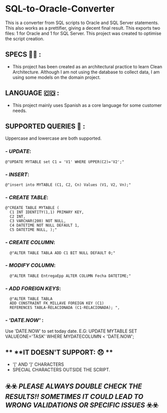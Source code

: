 # SQL-to-Oracle-Converter

This is a converter from SQL scripts to Oracle and SQL Server statements. This also works as a prettifier, giving a decent final result.
This exports two files: 1 for Oracle and 1 for SQL Server.
This project was created to optimise the script creation.


## **SPECS 🧑‍💻 :**
- This project has been created as an architectural practice to learn Clean Architecture. Although I am not using the database to collect data, I am using some models on the domain project.

## **LANGUAGE 🇨🇴 :**
- This project mainly uses Spanish as a core language for some customer needs.

## **SUPPORTED QUERIES 🤙 :**
Uppercase and lowercase are both supported.

### - _UPDATE_:
    @"UPDATE MYTABLE set C1 = 'V1' WHERE UPPER(C2)='V2';"
 
### - _INSERT_:
    @"insert into MYTABLE (C1, C2, Cn) Values (V1, V2, Vn);"

### - _CREATE TABLE_:
    @"CREATE TABLE MYTABLE (
      C1 INT IDENTITY(1,1) PRIMARY KEY, 
  	  C2 INT,
      C3 VARCHAR(200) NOT NULL, 
      C4 DATETIME NOT NULL DEFAULT 1, 
  	  C5 DATETIME NULL, );"

### - _CREATE COLUMN_:
      @"ALTER TABLE TABLA ADD C1 BIT NULL DEFAULT 0;"

### - _MODIFY COLUMN_:
      @"ALTER TABLE EntregaEpp ALTER COLUMN Fecha DATETIME;"

### - _ADD FOREIGN KEYS_:
      @"ALTER TABLE TABLA 
      ADD CONSTRAINT FK_MILLAVE FOREIGN KEY (C1) 
      REFERENCES TABLA-RELACIONADA (C1-RELACIONADA); ",

### - _'DATE.NOW'_ :
 Use 'DATE.NOW' to set today date. 
 E.G: UPDATE MYTABLE SET VALUEONE='TASK' WHERE MYDATECOLUMN < 'DATE.NOW';

## ** **IT DOESN'T SUPPORT: 😞 ** 

- '[' AND ']' CHARACTERS
- SPECIAL CHARACTERS OUTSIDE THE SCRIPT.

## ☣️☣️ ***PLEASE _ALWAYS_ DOUBLE CHECK THE RESULTS!! SOMETIMES IT COULD LEAD TO WRONG VALIDATIONS OR SPECIFIC ISSUES*** ☣️☣️
